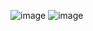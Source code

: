 ![image](https://github.com/user-attachments/assets/f073e3a3-4bfb-49b1-b241-12035f49323f)
![image](https://github.com/user-attachments/assets/1233ac74-a570-4242-95b0-4279b7bc5af6)
